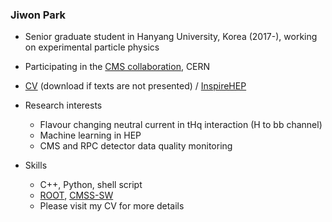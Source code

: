 ### Jiwon Park

* Senior graduate student in Hanyang University, Korea (2017-), working on experimental particle physics
* Participating in the [CMS collaboration](https://cms.cern/), CERN

* [CV](https://github.com/minerva1993/minerva1993/blob/master/Jiwon_Park_CV_20220301.pdf) (download if texts are not presented) / [InspireHEP](https://inspirehep.net/authors/1515652)

* Research interests
  * Flavour changing neutral current in tHq interaction (H to bb channel)
  * Machine learning in HEP
  * CMS and RPC detector data quality monitoring

* Skills
  * C++, Python, shell script
  * [ROOT](https://root.cern.ch/), [CMSS-SW](https://github.com/cms-sw/cmssw)
  * Please visit my CV for more details
